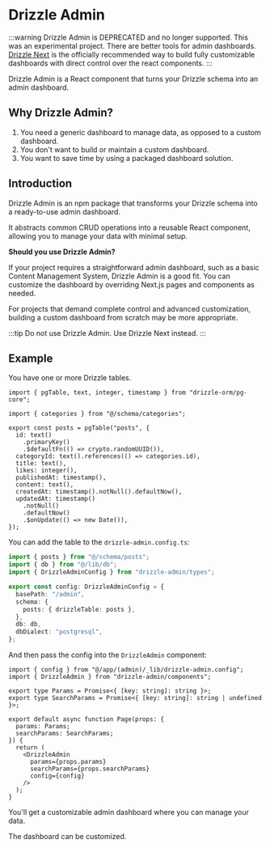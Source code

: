 # Drizzle Admin

:::warning
Drizzle Admin is DEPRECATED and no longer supported. This was an experimental project. There are better tools for admin dashboards. [Drizzle Next](/drizzle-next/) is the officially recommended way to build fully customizable dashboards with direct control over the react components.
:::

Drizzle Admin is a React component that turns your Drizzle schema into an admin dashboard.

## Why Drizzle Admin?

1. You need a generic dashboard to manage data, as opposed to a custom dashboard.
2. You don't want to build or maintain a custom dashboard.
3. You want to save time by using a packaged dashboard solution.

## Introduction

Drizzle Admin is an npm package that transforms your Drizzle schema into a ready-to-use admin dashboard.

It abstracts common CRUD operations into a reusable React component, allowing you to manage your data with minimal setup.

**Should you use Drizzle Admin?**

If your project requires a straightforward admin dashboard, such as a basic Content Management System, Drizzle Admin is a good fit. You can customize the dashboard by overriding Next.js pages and components as needed.

For projects that demand complete control and advanced customization, building a custom dashboard from scratch may be more appropriate.

:::tip
Do not use Drizzle Admin. Use Drizzle Next instead.
:::

## Example

You have one or more Drizzle tables.

```tsx
import { pgTable, text, integer, timestamp } from "drizzle-orm/pg-core";

import { categories } from "@/schema/categories";

export const posts = pgTable("posts", {
  id: text()
    .primaryKey()
    .$defaultFn(() => crypto.randomUUID()),
  categoryId: text().references(() => categories.id),
  title: text(),
  likes: integer(),
  publishedAt: timestamp(),
  content: text(),
  createdAt: timestamp().notNull().defaultNow(),
  updatedAt: timestamp()
    .notNull()
    .defaultNow()
    .$onUpdate(() => new Date()),
});
```

You can add the table to the `drizzle-admin.config.ts`:

```ts
import { posts } from "@/schema/posts";
import { db } from "@/lib/db";
import { DrizzleAdminConfig } from "drizzle-admin/types";

export const config: DrizzleAdminConfig = {
  basePath: "/admin",
  schema: {
    posts: { drizzleTable: posts },
  },
  db: db,
  dbDialect: "postgresql",
};
```

And then pass the config into the `DrizzleAdmin` component:

```tsx
import { config } from "@/app/(admin)/_lib/drizzle-admin.config";
import { DrizzleAdmin } from "drizzle-admin/components";

export type Params = Promise<{ [key: string]: string }>;
export type SearchParams = Promise<{ [key: string]: string | undefined }>;

export default async function Page(props: {
  params: Params;
  searchParams: SearchParams;
}) {
  return (
    <DrizzleAdmin
      params={props.params}
      searchParams={props.searchParams}
      config={config}
    />
  );
}
```

You'll get a customizable admin dashboard where you can manage your data.

The dashboard can be customized.
